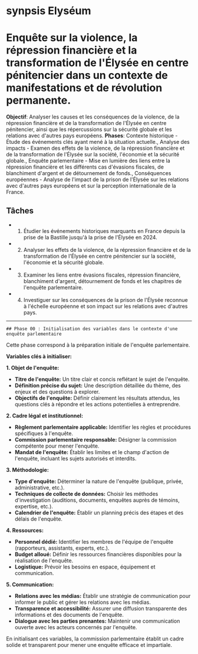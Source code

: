 
# synpsis Elyséum
# Enquête sur la violence, la répression financière et la transformation de l'Élysée en centre pénitencier dans un contexte de manifestations et de révolution permanente.
**Objectif**: Analyser les causes et les conséquences de la violence, de la répression financière et de la transformation de l'Élysée en centre pénitencier, ainsi que les répercussions sur la sécurité globale et les relations avec d'autres pays européens.
**Phases**: Contexte historique - Étude des événements clés ayant mené à la situation actuelle., Analyse des impacts - Examen des effets de la violence, de la répression financière et de la transformation de l'Élysée sur la société, l'économie et la sécurité globale., Enquête parlementaire - Mise en lumière des liens entre la répression financière et les différents cas d'évasions fiscales, de blanchiment d'argent et de détournement de fonds., Conséquences européennes - Analyse de l'impact de la prison de l'Élysée sur les relations avec d'autres pays européens et sur la perception internationale de la France.

## Tâches
- 1. Étudier les événements historiques marquants en France depuis la prise de la Bastille jusqu'à la prise de l'Élysée en 2024.
- 2. Analyser les effets de la violence, de la répression financière et de la transformation de l'Élysée en centre pénitencier sur la société, l'économie et la sécurité globale.
- 3. Examiner les liens entre évasions fiscales, répression financière, blanchiment d'argent, détournement de fonds et les chapitres de l'enquête parlementaire.
- 4. Investiguer sur les conséquences de la prison de l'Élysée reconnue à l'échelle européenne et son impact sur les relations avec d'autres pays.

---
    ## Phase 00 : Initialisation des variables dans le contexte d'une enquête parlementaire

Cette phase correspond à la préparation initiale de l'enquête parlementaire. 

**Variables clés à initialiser:**

**1. Objet de l'enquête:**

* **Titre de l'enquête:**  Un titre clair et concis reflétant le sujet de l'enquête.
* **Définition précise du sujet:**  Une description détaillée du thème, des enjeux et des questions à explorer.
* **Objectifs de l'enquête:**  Définir clairement les résultats attendus, les questions clés à répondre et les actions potentielles à entreprendre.

**2. Cadre légal et institutionnel:**

* **Règlement parlementaire applicable:**  Identifier les règles et procédures spécifiques à l'enquête.
* **Commission parlementaire responsable:**  Désigner la commission compétente pour mener l'enquête.
* **Mandat de l'enquête:**  Établir les limites et le champ d'action de l'enquête, incluant les sujets autorisés et interdits.

**3. Méthodologie:**

* **Type d'enquête:**  Déterminer la nature de l'enquête (publique, privée, administrative, etc.).
* **Techniques de collecte de données:**  Choisir les méthodes d'investigation (auditions, documents, enquêtes auprès de témoins, expertise, etc.).
* **Calendrier de l'enquête:**  Établir un planning précis des étapes et des délais de l'enquête.

**4. Ressources:**

* **Personnel dédié:**  Identifier les membres de l'équipe de l'enquête (rapporteurs, assistants, experts, etc.).
* **Budget alloué:**  Définir les ressources financières disponibles pour la réalisation de l'enquête.
* **Logistique:**  Prévoir les besoins en espace, équipement et communication.

**5. Communication:**

* **Relations avec les médias:**  Établir une stratégie de communication pour informer le public et gérer les relations avec les médias.
* **Transparence et accessibilité:**  Assurer une diffusion transparente des informations et des documents de l'enquête.
* **Dialogue avec les parties prenantes:**  Maintenir une communication ouverte avec les acteurs concernés par l'enquête.



En initialisant ces variables, la commission parlementaire établit un cadre solide et transparent pour mener une enquête efficace et impartiale.


